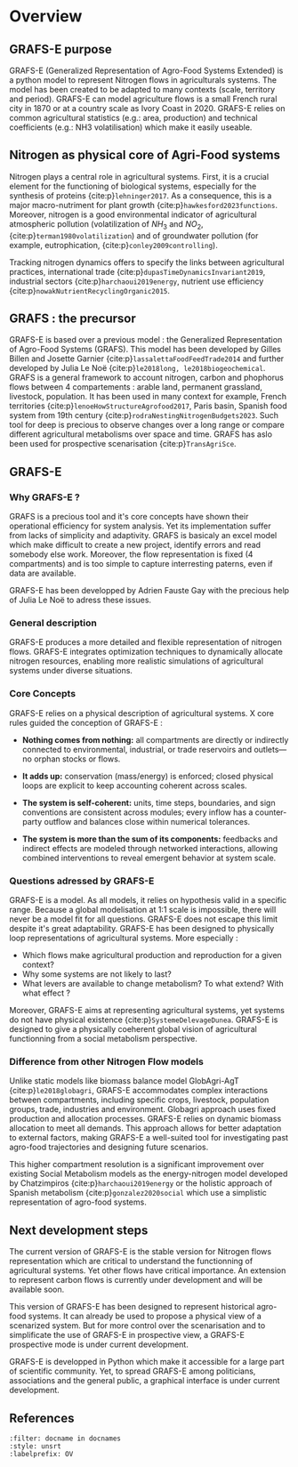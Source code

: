 # Overview

## GRAFS-E purpose

GRAFS-E (Generalized Representation of Agro-Food Systems Extended) is a python model to represent Nitrogen flows in agriculturals systems. The model has been created to be adapted to many contexts (scale, territory and period). GRAFS-E can model agriculture flows is a small French rural city in 1870 or at a country scale as Ivory Coast in 2020. 
GRAFS-E relies on common agricultural statistics (e.g.: area, production) and technical coefficients (e.g.: NH3 volatilisation) which make it easily useable.

## Nitrogen as physical core of Agri-Food systems

Nitrogen plays a central role in agricultural systems. First, it is a crucial element for the functioning of biological systems, especially for the synthesis of proteins {cite:p}`lehninger2017`. As a consequence, this is a major macro-nutriment for plant growth {cite:p}`hawkesford2023functions`. Moreover, nitrogen is a good environmental indicator of agricultural atmospheric pollution (volatilization of $NH_3$ and $NO_2$, {cite:p}`terman1980volatilization`) and of groundwater pollution (for example, eutrophication, {cite:p}`conley2009controlling`).

Tracking nitrogen dynamics offers to specify the links between agricultural practices, international trade {cite:p}`dupasTimeDynamicsInvariant2019`, industrial sectors {cite:p}`harchaoui2019energy`, nutrient use efficiency {cite:p}`nowakNutrientRecyclingOrganic2015`.

## GRAFS : the precursor

GRAFS-E is based over a previous model : the Generalized Representation of Agro-Food Systems (GRAFS). This model has been developed by Gilles Billen and Josette Garnier {cite:p}`lassalettaFoodFeedTrade2014` and further developed by Julia Le Noë {cite:p}`le2018long, le2018biogeochemical`.
GRAFS is a general framework to account nitrogen, carbon and phophorus flows between 4 compartements : arable land, permanent grassland, livestock, population. It has been used in many context for example, French territories {cite:p}`lenoeHowStructureAgrofood2017`, Paris basin, Spanish food system from 19th century {cite:p}`rodraNestingNitrogenBudgets2023`.
Such tool for deep is precious to observe changes over a long range or compare different agricultural metabolisms over space and time. GRAFS has aslo been used for prospective scenarisation {cite:p}`TransAgriSce`.

## GRAFS-E

### Why GRAFS-E ?

GRAFS is a precious tool and it's core concepts have shown their operational efficiency for system analysis. Yet its implementation suffer from lacks of simplicity and adaptivity. GRAFS is basicaly an excel model which make difficult to create a new project, identify errors and read somebody else work. Moreover, the flow representation is fixed (4 compartments) and is too simple to capture interresting paterns, even if data are available.

GRAFS-E has been developped by Adrien Fauste Gay with the precious help of Julia Le Noë to adress these issues.

### General description

GRAFS-E produces a more detailed and flexible representation of nitrogen flows. GRAFS-E integrates optimization techniques to dynamically allocate nitrogen resources, enabling more realistic simulations of agricultural systems under diverse situations.

### Core Concepts

GRAFS-E relies on a physical description of agricultural systems. X core rules guided the conception of GRAFS-E :

- **Nothing comes from nothing:** all compartments are directly or indirectly connected to environmental, industrial, or trade reservoirs and outlets—no orphan stocks or flows.

- **It adds up:** conservation (mass/energy) is enforced; closed physical loops are explicit to keep accounting coherent across scales.

- **The system is self-coherent:** units, time steps, boundaries, and sign conventions are consistent across modules; every inflow has a counter-party outflow and balances close within numerical tolerances.

- **The system is more than the sum of its components:** feedbacks and indirect effects are modeled through networked interactions, allowing combined interventions to reveal emergent behavior at system scale.

### Questions adressed by GRAFS-E

GRAFS-E is a model. As all models, it relies on hypothesis valid in a specific range. Because a global modelisation at 1:1 scale is impossible, there will never be a model fit for all questions. GRAFS-E does not escape this limit despite it's great adaptability. GRAFS-E has been designed to physically loop representations of agricultural systems. More especially :

- Which flows make agricultural production and reproduction for a given context?
- Why some systems are not likely to last?
- What levers are available to change metabolism? To what extend? With what effect ?

Moreover, GRAFS-E aims at representing agricultural systems, yet systems do not have physical existence {cite:p}`SystemeDelevageDunea`. GRAFS-E is designed to give a physically coeherent global vision of agricultural functionning from a social metabolism perspective.

### Difference from other Nitrogen Flow models

Unlike static models like biomass balance model GlobAgri-AgT {cite:p}`le2018globagri`, GRAFS-E accommodates complex interactions between compartments, including specific crops, livestock, population groups, trade, industries and environment. Globagri approach uses fixed production and allocation processes. GRAFS-E relies on dynamic biomass allocation to meet all demands. This approach allows for better adaptation to external factors, making GRAFS-E a well-suited tool for investigating past agro-food trajectories and designing future scenarios. 

This higher compartment resolution is a significant improvement over existing Social Metabolism models as the energy-nitrogen model developed by Chatzimpiros {cite:p}`harchaoui2019energy` or the holistic approach of Spanish metabolism {cite:p}`gonzalez2020social` which use a simplistic representation of agro-food systems.

## Next development steps

The current version of GRAFS-E is the stable version for Nitrogen flows representation which are critical to understand the functionning of agricultural systems. Yet other flows have critical importance. 
An extension to represent carbon flows is currently under development and will be available soon.

This version of GRAFS-E has been designed to represent historical agro-food systems. It can already be used to propose a physical view of a scenarized system. But for more control over the scenarisation and to simplificate the use of GRAFS-E in prospective view, a GRAFS-E prospective mode is under current development.

GRAFS-E is developped in Python which make it accessible for a large part of scientific community. Yet, to spread GRAFS-E among politicians, associations and the general public, a graphical interface is under current development. 

## References

```{bibliography}
:filter: docname in docnames
:style: unsrt
:labelprefix: OV